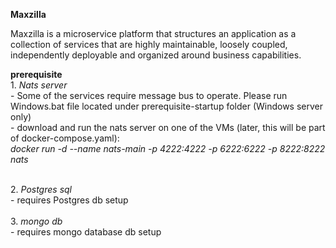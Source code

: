 **Maxzilla**

Maxzilla is a microservice platform that structures an application as a collection of services that are highly maintainable, loosely coupled, independently deployable and organized around business capabilities.


**prerequisite**
<br>1. _Nats server_ 
<br> -  Some of the services require message bus to operate. Please run Windows.bat file located under prerequisite-startup folder (Windows server only)
<br> - download and run the nats server on one of the VMs (later, this will be part of docker-compose.yaml):
<br> _docker run -d --name nats-main -p 4222:4222 -p 6222:6222 -p 8222:8222 nats_

<br>2. _Postgres sql_ 
<br>- requires Postgres db setup
<br>
<br>3. _mongo db_ 
<br>- requires mongo database db setup
